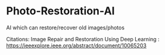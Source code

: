 # Photo-Restoration-AI
AI which can restore/recover old images/photos

Citations:
Image Repair and Restoration Using Deep Learning : https://ieeexplore.ieee.org/abstract/document/10065203
